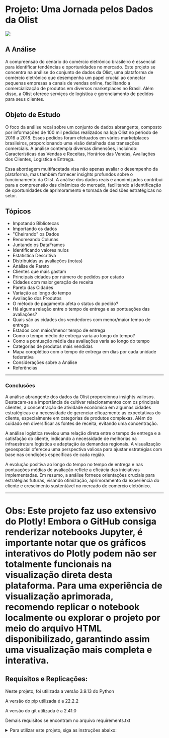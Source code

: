 # Projeto: Uma Jornada pelos Dados da Olist

<img src="https://d3hw41hpah8tvx.cloudfront.net/images/ilustra_ecossitema_olist_desktop_ff64362482.svg" />

## A Análise

A compreensão do cenário do comércio eletrônico brasileiro é essencial para identificar tendências e oportunidades no mercado. Este projeto se concentra na análise do conjunto de dados da Olist, uma plataforma de comércio eletrônico que desempenha um papel crucial ao conectar pequenas empresas a canais de vendas online, facilitando a comercialização de produtos em diversos marketplaces no Brasil. Além disso, a Olist oferece serviços de logística e gerenciamento de pedidos para seus clientes.

## Objeto de Estudo

O foco da análise recai sobre um conjunto de dados abrangente, composto por informações de 100 mil pedidos realizados na loja Olist no período de 2016 a 2018. Esses pedidos foram efetuados em vários marketplaces brasileiros, proporcionando uma visão detalhada das transações comerciais. A análise contempla diversas dimensões, incluindo: Características das Vendas e Receitas, Horários das Vendas, Avaliações dos Clientes, Logística e Entrega.

Essa abordagem multifacetada visa não apenas avaliar o desempenho da plataforma, mas também fornecer insights profundos sobre o funcionamento da Olist. A análise dos dados reais e anonimizados contribui para a compreensão das dinâmicas do mercado, facilitando a identificação de oportunidades de aprimoramento e tomada de decisões estratégicas no setor.

## Tópicos
- Impotando Bibliotecas
- Importando os dados
- "Cheirando" os Dados
- Renomeando Colunas
- Juntando os DataFrames
- Identificando valores nulos
- Estatística Descritiva
- Distribuídas as avaliações (notas)
- Análise de Pareto
- Clientes que mais gastam
- Principais cidades por número de pedidos por estado
- Cidades com maior geração de receita
- Pareto das Cidades
- Variação ao longo do tempo
- Avaliação dos Produtos
- O método de pagamento afeta o status do pedido?
- Há alguma relação entre o tempo de entrega e as pontuações das avaliações?
- Quais são as cidades dos vendedores com menor/maior tempo de entrega
- Estados com maior/menor tempo de entrega
- Como o tempo médio de entrega varia ao longo do tempo?
- Como a pontuação média das avaliações varia ao longo do tempo
- Categorias de produtos mais vendidas
- Mapa coroplético com o tempo de entrega em dias por cada unidade federativa
- Considerações sobre a Análise
- Referências

-----------------

### Conclusões

A análise abrangente dos dados da Olist proporcionou insights valiosos. Destacam-se a importância de cultivar relacionamentos com os principais clientes, a concentração de atividade econômica em algumas cidades estratégicas e a necessidade de gerenciar eficazmente as expectativas do cliente, especialmente em categorias de produtos complexas. Além do cuidado em diversificar as fontes de receita, evitando uma concentração.

A análise logística revelou uma relação direta entre o tempo de entrega e a satisfação do cliente, indicando a necessidade de melhorias na infraestrutura logística e adaptação às demandas regionais. A visualização geoespacial ofereceu uma perspectiva valiosa para ajustar estratégias com base nas condições específicas de cada região.

A evolução positiva ao longo do tempo no tempo de entrega e nas pontuações médias de avaliação reflete a eficácia das iniciativas implementadas. Em resumo, a análise fornece orientações cruciais para estratégias futuras, visando otimização, aprimoramento da experiência do cliente e crescimento sustentável no mercado de comércio eletrônico.

------------------

# Obs: Este projeto faz uso extensivo do Plotly! Embora o GitHub consiga renderizar notebooks Jupyter, é importante notar que os gráficos interativos do Plotly podem não ser totalmente funcionais na visualização direta desta plataforma. Para uma experiência de visualização aprimorada, recomendo replicar o notebook localmente ou explorar o projeto por meio do arquivo HTML disponibilizado, garantindo assim uma visualização mais completa e interativa.


## Requisitos e Replicações:

Neste projeto, foi utilizada a versão 3.9.13 do Python

A versão do pip utilizada é a 22.2.2

A versão do git utilizada é a 2.41.0

Demais requisitos se encontram no arquivo requirements.txt

<details>
  <summary>Para utilizar este projeto, siga as instruções abaixo:</summary>

  <details>
    <summary>Passo 1: Clonar o repositório</summary>

    git clone https://github.com/GSanner/Desafio_Indicium_Lighthouse.git

  </details>

  <details>
    <summary>Passo 2: Instalar os pacotes nas versões utilizadas</summary>

    pip install -r requirements.txt
    
  </details>

</details>
